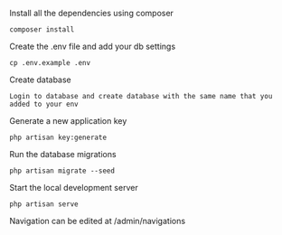 Install all the dependencies using composer

    composer install

Create the .env file and add your db settings

    cp .env.example .env

Create database
    
    Login to database and create database with the same name that you added to your env

Generate a new application key

    php artisan key:generate

Run the database migrations

    php artisan migrate --seed

Start the local development server

    php artisan serve

Navigation can be edited at /admin/navigations
